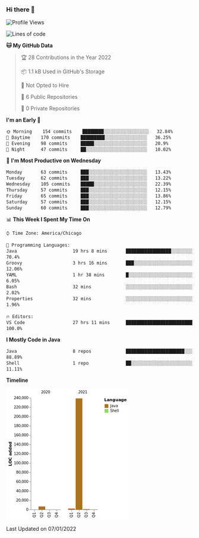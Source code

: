 ### Hi there 👋


<!--START_SECTION:waka-->
![Profile Views](http://img.shields.io/badge/Profile%20Views-0-blue)

![Lines of code](https://img.shields.io/badge/From%20Hello%20World%20I%27ve%20Written-249%20Thousand%20lines%20of%20code-blue)

**🐱 My GitHub Data** 

> 🏆 28 Contributions in the Year 2022
 > 
> 📦 1.1 kB Used in GitHub's Storage 
 > 
> 🚫 Not Opted to Hire
 > 
> 📜 6 Public Repositories 
 > 
> 🔑 0 Private Repositories  
 > 
**I'm an Early 🐤** 

```text
🌞 Morning    154 commits    ████████░░░░░░░░░░░░░░░░░   32.84% 
🌆 Daytime    170 commits    █████████░░░░░░░░░░░░░░░░   36.25% 
🌃 Evening    98 commits     █████░░░░░░░░░░░░░░░░░░░░   20.9% 
🌙 Night      47 commits     ██░░░░░░░░░░░░░░░░░░░░░░░   10.02%

```
📅 **I'm Most Productive on Wednesday** 

```text
Monday       63 commits     ███░░░░░░░░░░░░░░░░░░░░░░   13.43% 
Tuesday      62 commits     ███░░░░░░░░░░░░░░░░░░░░░░   13.22% 
Wednesday    105 commits    █████░░░░░░░░░░░░░░░░░░░░   22.39% 
Thursday     57 commits     ███░░░░░░░░░░░░░░░░░░░░░░   12.15% 
Friday       65 commits     ███░░░░░░░░░░░░░░░░░░░░░░   13.86% 
Saturday     57 commits     ███░░░░░░░░░░░░░░░░░░░░░░   12.15% 
Sunday       60 commits     ███░░░░░░░░░░░░░░░░░░░░░░   12.79%

```


📊 **This Week I Spent My Time On** 

```text
⌚︎ Time Zone: America/Chicago

💬 Programming Languages: 
Java                     19 hrs 8 mins       █████████████████░░░░░░░░   70.4% 
Groovy                   3 hrs 16 mins       ███░░░░░░░░░░░░░░░░░░░░░░   12.06% 
YAML                     1 hr 38 mins        █░░░░░░░░░░░░░░░░░░░░░░░░   6.05% 
Bash                     32 mins             ░░░░░░░░░░░░░░░░░░░░░░░░░   2.02% 
Properties               32 mins             ░░░░░░░░░░░░░░░░░░░░░░░░░   1.96%

🔥 Editors: 
VS Code                  27 hrs 11 mins      █████████████████████████   100.0%

```

**I Mostly Code in Java** 

```text
Java                     8 repos             ██████████████████████░░░   88.89% 
Shell                    1 repo              ██░░░░░░░░░░░░░░░░░░░░░░░   11.11%

```


**Timeline**

![Chart not found](https://raw.githubusercontent.com/powercasgamer/powercasgamer/master/charts/bar_graph.png) 


 Last Updated on 07/01/2022
<!--END_SECTION:waka-->
